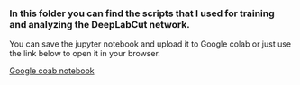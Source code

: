 ### In this folder you can find the scripts that I used for training and analyzing the DeepLabCut network.
You can save the jupyter notebook and upload it to Google colab or just use the link below to open it in your browser.

[Google coab notebook](https://colab.research.google.com/drive/1a7bKwNHMIM5bpPZAnUwcWbqtCZD9ggik?usp=sharing)

